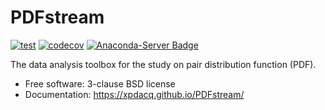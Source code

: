 PDFstream
=========

[![test](https://github.com/xpdAcq/PDFstream/workflows/test/badge.svg)](https://github.com/xpdAcq/PDFstream/actions)
[![codecov](https://codecov.io/gh/xpdAcq/PDFstream/branch/master/graph/badge.svg?token=ZFXWWDWQW8)](https://codecov.io/gh/xpdAcq/PDFstream)
[![Anaconda-Server Badge](
https://anaconda.org/conda-forge/pdfstream/badges/version.svg)](https://anaconda.org/conda-forge/pdfstream/badges)

The data analysis toolbox for the study on pair distribution function (PDF).

- Free software: 3-clause BSD license
- Documentation: <https://xpdacq.github.io/PDFstream/>
